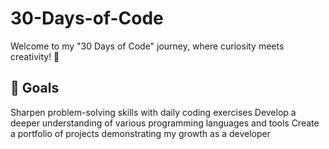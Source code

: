 # 30-Days-of-Code
Welcome to my "30 Days of Code" journey, where curiosity meets creativity! 🌟

## 🎯 Goals
Sharpen problem-solving skills with daily coding exercises
Develop a deeper understanding of various programming languages and tools
Create a portfolio of projects demonstrating my growth as a developer
